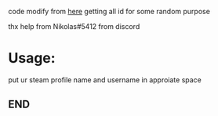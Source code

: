 code modify from [here](https://itectec.com/game/steam-how-to-get-a-list-of-the-app-ids-of-all-games-in-the-library/)
getting all id for some random purpose

thx help from Nikolas#5412 from discord

# Usage:
put ur steam profile name and username in approiate space

## END
